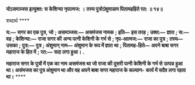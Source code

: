 **योऽसमञ्जस इत्युक्त: स केशिन्या नृपात्मज: ।** **तस्य पुत्रोऽंशुमान्नाम पितामहहिते रत: ॥ १४॥** 

शब्दार्थ **** 

**य:—** **सगर का एक पुत्र, जो** **; असमञ्जस:—** **असमंजस नामक** **; इति—** **इस तरह** **; उक्त:—** **ज्ञात** **; स:—** **वह** **; केशिन्या:—** **राजा सगर की** **अन्य पत्नी केशिनी के गर्भ से** **; नृप-आत्मज:—** **राजा का पुत्र** **; तस्य—** **उसका** **; पुत्र:—** **पुत्र** **; अंशुमान् नाम—** **अंशुमान के रूप में ज्ञात** **था** **; पितामह-हिते—** **अपने बाबा सगर महाराज के हित में** **; रत:—** **सदा लगा हुआ।** **.** 

**महाराज सगर के पुत्रों में एक का नाम असमंजस था जो राजा की दूसरी पत्नी केशिनी के गर्भ से** **उत्पन्न हुआ था। असंमजस का पुत्र अंशुमान था और वह अपने बाबा सगर महाराज के कल्याण-** **कार्य में सदैव लगा रहता था।** **** 